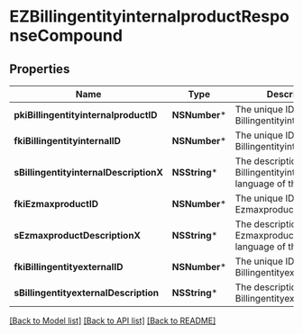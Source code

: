 # EZBillingentityinternalproductResponseCompound

## Properties
Name | Type | Description | Notes
------------ | ------------- | ------------- | -------------
**pkiBillingentityinternalproductID** | **NSNumber*** | The unique ID of the Billingentityinternalproduct | 
**fkiBillingentityinternalID** | **NSNumber*** | The unique ID of the Billingentityinternal. | 
**sBillingentityinternalDescriptionX** | **NSString*** | The description of the Billingentityinternal in the language of the requester | 
**fkiEzmaxproductID** | **NSNumber*** | The unique ID of the Ezmaxproduct | 
**sEzmaxproductDescriptionX** | **NSString*** | The description of the Ezmaxproduct in the language of the requester | 
**fkiBillingentityexternalID** | **NSNumber*** | The unique ID of the Billingentityexternal | 
**sBillingentityexternalDescription** | **NSString*** | The description of the Billingentityexternal | 

[[Back to Model list]](../README.md#documentation-for-models) [[Back to API list]](../README.md#documentation-for-api-endpoints) [[Back to README]](../README.md)


